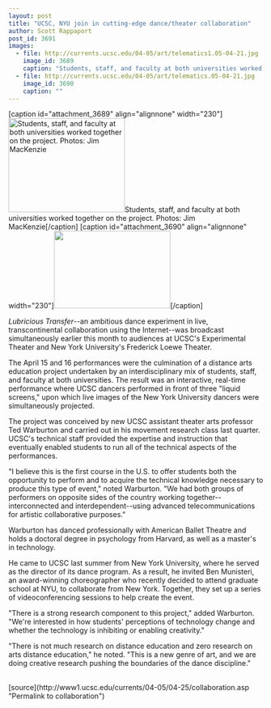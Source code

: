 ```yaml
---
layout: post
title: "UCSC, NYU join in cutting-edge dance/theater collaboration"
author: Scott Rappaport
post_id: 3691
images:
  - file: http://currents.ucsc.edu/04-05/art/telematics1.05-04-21.jpg
    image_id: 3689
    caption: "Students, staff, and faculty at both universities worked together on the project. Photos: Jim MacKenzie"
  - file: http://currents.ucsc.edu/04-05/art/telematics.05-04-21.jpg
    image_id: 3690
    caption: ""
---
```


[caption id="attachment_3689" align="alignnone" width="230"]<a href="http://localhost/mysite/wp-content/uploads/2005/04/telematics1.05-04-21.jpg"><img class="size-full wp-image-3689" src="http://localhost/mysite/wp-content/uploads/2005/04/telematics1.05-04-21.jpg" alt="Students, staff, and faculty at both universities worked together on the project. Photos: Jim MacKenzie" width="230" height="186" /></a>Students, staff, and faculty at both universities worked together on the project. Photos: Jim MacKenzie[/caption]
[caption id="attachment_3690" align="alignnone" width="230"]<a href="http://localhost/mysite/wp-content/uploads/2005/04/telematics.05-04-21.jpg"><img class="size-full wp-image-3690" src="http://localhost/mysite/wp-content/uploads/2005/04/telematics.05-04-21.jpg" alt="" width="230" height="153" /></a>[/caption]
<a name="content" id="content"></a>
<p>
  <i>Lubricious Transfer</i>--an ambitious dance experiment in live, transcontinental collaboration using the Internet--was broadcast simultaneously earlier this month to audiences at UCSC's Experimental Theater and New York University's Frederick Loewe Theater.
</p>
<p>
  The April 15 and 16 performances were the culmination of a distance arts education project undertaken by an interdisciplinary mix of students, staff, and faculty at both universities. The result was an interactive, real-time performance where UCSC dancers performed in front of three "liquid screens," upon which live images of the New York University dancers were simultaneously projected.<br>
</p>
<p>
  The project was conceived by new UCSC assistant theater arts professor Ted Warburton and carried out in his movement research class last quarter. UCSC's technical staff provided the expertise and instruction that eventually enabled students to run all of the technical aspects of the performances.<br>
</p>
<p>
  "I believe this is the first course in the U.S. to offer students both the opportunity to perform and to acquire the technical knowledge necessary to produce this type of event," noted Warburton. "We had both groups of performers on opposite sides of the country working together--interconnected and interdependent--using advanced telecommunications for artistic collaborative purposes."
</p>
<p>
  Warburton has danced professionally with American Ballet Theatre and holds a doctoral degree in psychology from Harvard, as well as a master's in technology.
</p>
<p>
  He came to UCSC last summer from New York University, where he served as the director of its dance program. As a result, he invited Ben Munisteri, an award-winning choreographer who recently decided to attend graduate school at NYU, to collaborate from New York. Together, they set up a series of videoconferencing sessions to help create the event.<br>
</p>
<p>
  "There is a strong research component to this project," added Warburton. "We're interested in how students' perceptions of technology change and whether the technology is inhibiting or enabling creativity."<br>
</p>
<p>
  "There is not much research on distance education and zero research on arts distance education," he noted. "This is a new genre of art, and we are doing creative research pushing the boundaries of the dance discipline."<br>
  <br>
</p>
[source](http://www1.ucsc.edu/currents/04-05/04-25/collaboration.asp "Permalink to collaboration")
